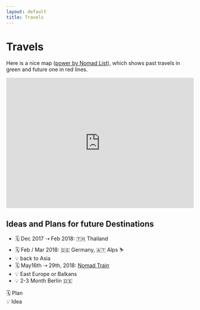 ```yaml
---
layout: default
title: Travels
---
```


# Travels 

Here is a nice map (<a href="https://nomadlist.com/@martn_st" target="_blank">power by Nomad List</a>), which shows past travels in green and future one in red lines. 

<iframe width="100%" height="350" style="background:#f9f9f9;" src="https://nomadlist.com/@martn_st/embed" scrolling="no" frameborder="0" allowfullscreen></iframe>

## Ideas and Plans for future Destinations  

- 🗓 Dec 2017 ⇢ Feb 2018: 🇹🇭 Thailand 
- 🗓 Feb / Mar 2018: 🇩🇪 Germany, 🇦🇹 Alps ⛷ 
- 💡 back to Asia 
- 🗓 May16th ⇢  29th, 2018: <a href="http://nomadtrain.co" target="_blank">Nomad Train</a>
- 💡 East Europe or Balkans
- 💡 2-3 Month Berlin 🇩🇪



🗓 Plan <br> 💡 Idea

